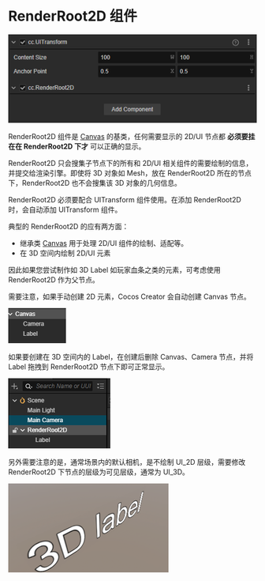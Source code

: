 # RenderRoot2D 组件

![renedertoot2d.png](renderroot2d\renedertoot2d.png)

RenderRoot2D 组件是 [Canvas](./canvas.md) 的基类，任何需要显示的 2D/UI 节点都 **必须要挂在在 RenderRoot2D 下才** 可以正确的显示。

RenderRoot2D 只会搜集子节点下的所有和 2D/UI 相关组件的需要绘制的信息，并提交给渲染引擎。即使将 3D 对象如 Mesh，放在 RenderRoot2D 所在的节点下，RenderRoot2D 也不会搜集该 3D 对象的几何信息。

RenderRoot2D 必须要配合 UITransform 组件使用。在添加 RenderRoot2D 时，会自动添加 UITransform 组件。

典型的 RenderRoot2D 的应有两方面：

- 继承类 [Canvas](./canvas.md) 用于处理 2D/UI 组件的绘制、适配等。
- 在 3D 空间内绘制 2D/UI 元素

因此如果您尝试制作如 3D Label 如玩家血条之类的元素，可考虑使用 RenderRoot2D 作为父节点。

需要注意，如果手动创建 2D 元素，Cocos Creator 会自动创建 Canvas 节点。

![canvas-label.png](./renderroot2d/canvas-label.png)

如果要创建在 3D 空间内的 Label，在创建后删除 Canvas、Camera 节点，并将 Label 拖拽到 RenderRoot2D 节点下即可正常显示。

![3dui.png](./renderroot2d/3dui.png)

另外需要注意的是，通常场景内的默认相机，是不绘制 UI_2D 层级，需要修改 RenderRoot2D 下节点的层级为可见层级，通常为 UI_3D。

![preview.png](./renderroot2d/preview.png)